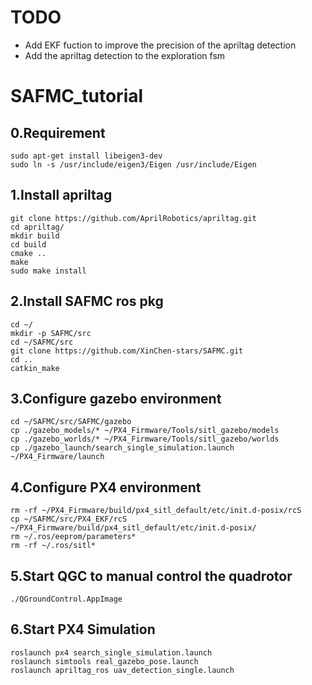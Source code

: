 # TODO
- Add EKF fuction to improve the precision of the apriltag detection
- Add the apriltag detection to the exploration fsm

# SAFMC_tutorial
## 0.Requirement
    sudo apt-get install libeigen3-dev       
    sudo ln -s /usr/include/eigen3/Eigen /usr/include/Eigen
## 1.Install apriltag
    git clone https://github.com/AprilRobotics/apriltag.git
    cd apriltag/
    mkdir build
    cd build
    cmake ..
    make
    sudo make install

## 2.Install SAFMC ros pkg
    cd ~/
    mkdir -p SAFMC/src
    cd ~/SAFMC/src
    git clone https://github.com/XinChen-stars/SAFMC.git
    cd ..
    catkin_make

## 3.Configure gazebo environment
    cd ~/SAFMC/src/SAFMC/gazebo
    cp ./gazebo_models/* ~/PX4_Firmware/Tools/sitl_gazebo/models
    cp ./gazebo_worlds/* ~/PX4_Firmware/Tools/sitl_gazebo/worlds
    cp ./gazebo_launch/search_single_simulation.launch ~/PX4_Firmware/launch

## 4.Configure PX4 environment
    rm -rf ~/PX4_Firmware/build/px4_sitl_default/etc/init.d-posix/rcS
    cp ~/SAFMC/src/PX4_EKF/rcS ~/PX4_Firmware/build/px4_sitl_default/etc/init.d-posix/
    rm ~/.ros/eeprom/parameters*
    rm -rf ~/.ros/sitl*

## 5.Start QGC to manual control the quadrotor
    ./QGroundControl.AppImage

## 6.Start PX4 Simulation
    roslaunch px4 search_single_simulation.launch
    roslaunch simtools real_gazebo_pose.launch
    roslaunch apriltag_ros uav_detection_single.launch







